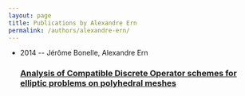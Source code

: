 ```yaml
---
layout: page
title: Publications by Alexandre Ern
permalink: /authors/alexandre-ern/
---
```


<ul class="post-list">
<li><span class='post-meta'>2014 -- Jérôme Bonelle, Alexandre Ern</span><h3><a class='post-link' href='../../analysis-of-compatible-discrete-operator-schemes-for-elliptic-problems-on-polyhedral-meshes'>Analysis of Compatible Discrete Operator schemes for elliptic problems on polyhedral meshes</a></h3></li>

</ul>
